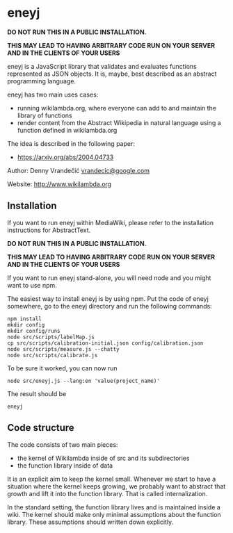 # eneyj

**DO NOT RUN THIS IN A PUBLIC INSTALLATION.**

**THIS MAY LEAD TO HAVING ARBITRARY
CODE RUN ON YOUR SERVER AND IN THE CLIENTS OF YOUR USERS**

eneyj is a JavaScript library that validates and evaluates functions
represented as JSON objects. It is, maybe, best described as an abstract
programming language.

eneyj has two main uses cases:

* running wikilambda.org, where everyone can add to and maintain the library
  of functions
* render content from the Abstract Wikipedia in natural language using
  a function defined in wikilambda.org

The idea is described in the following paper:
* https://arxiv.org/abs/2004.04733

Author: Denny Vrandečić <vrandecic@google.com>

Website: http://www.wikilambda.org

## Installation

If you want to run eneyj within MediaWiki, please refer to the installation
instructions for AbstractText.

**DO NOT RUN THIS IN A PUBLIC INSTALLATION.**

**THIS MAY LEAD TO HAVING ARBITRARY
CODE RUN ON YOUR SERVER AND IN THE CLIENTS OF YOUR USERS**

If you want to run eneyj stand-alone, you will need node and you might want to
use npm.

The easiest way to install eneyj is by using npm. Put the code of eneyj
somewhere, go to the eneyj directory and run the following commands:

```
npm install
mkdir config
mkdir config/runs
node src/scripts/labelMap.js
cp src/scripts/calibration-initial.json config/calibration.json
node src/scripts/measure.js --chatty
node src/scripts/calibrate.js
```

To be sure it worked, you can now run

`node src/eneyj.js --lang:en 'value(project_name)'`

The result should be

`eneyj`

## Code structure

The code consists of two main pieces:

* the kernel of Wikilambda inside of src and its subdirectories
* the function library inside of data

It is an explicit aim to keep the kernel small. Whenever we start to have a
situation where the kernel keeps growing, we probably want to abstract that
growth and lift it into the function library.
That is called internalization.

In the standard setting, the function library lives and is maintained inside
a wiki. The kernel should make only minimal assumptions about the function
library. These assumptions should written down explicitly.

